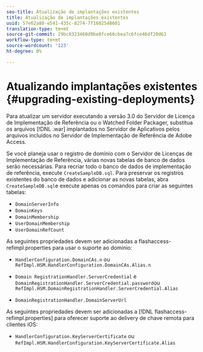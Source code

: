 ```yaml
---
seo-title: Atualização de implantações existentes
title: Atualização de implantações existentes
uuid: 57e62a88-e541-435c-8274-7f1602548601
translation-type: tm+mt
source-git-commit: 29bc8323460d9be0fce66cbea7c6fce46df20d61
workflow-type: tm+mt
source-wordcount: '123'
ht-degree: 0%

---
```



# Atualizando implantações existentes {#upgrading-existing-deployments}

Para atualizar um servidor executando a versão 3.0 do Servidor de Licença de Implementação de Referência ou o Watched Folder Packager, substitua os arquivos [!DNL .war] implantados no Servidor de Aplicativos pelos arquivos incluídos no Servidor de Implementação de Referência de Adobe Access.

Se você planeja usar o registro de domínio com o Servidor de Licenças de Implementação de Referência, várias novas tabelas de banco de dados serão necessárias. Para recriar todo o banco de dados de implementação de referência, execute `CreateSampleDB.sql`. Para preservar os registros existentes do banco de dados e adicionar as novas tabelas, abra `CreateSampleDB.sql`e execute apenas os comandos para criar as seguintes tabelas:

* `DomainServerInfo`
* `DomainKeys`
* `DomainMembership`
* `UserDomainMembership`
* `UserDomainRefCount`

As seguintes propriedades devem ser adicionadas a flashaccess-refimpl.properties para usar o suporte ao domínio:

* `HandlerConfiguration.DomainCAs.n` ou  `RefImpl.HSM.HandlerConfiguration.DomainCAs.Alias.n`

* `Domain RegistrationHandler.ServerCredential` e  `DomainRegistrationHandler.ServerCredential.password`ou  `RefImpl.HSM.DomainRegistrationHandler.ServerCredential.Alias`

* `DomainRegistrationHandler.DomainServerUrl`

As seguintes propriedades devem ser adicionadas a [!DNL flashaccess-refimpl.properties] para oferecer suporte ao delivery de chave remota para clientes iOS:

* `HandlerConfiguration.KeyServerCertificate` ou  `RefImpl.HSM.HandlerConfiguration.KeyServerCertificate.Alias`

